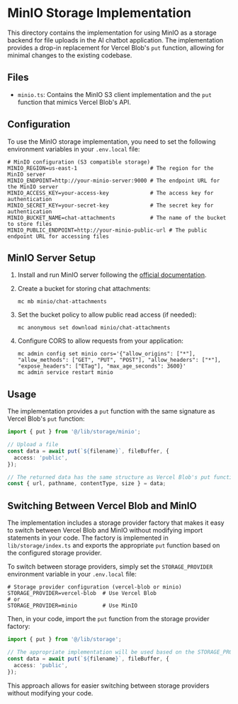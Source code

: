 # MinIO Storage Implementation

This directory contains the implementation for using MinIO as a storage backend for file uploads in the AI chatbot application. The implementation provides a drop-in replacement for Vercel Blob's `put` function, allowing for minimal changes to the existing codebase.

## Files

- `minio.ts`: Contains the MinIO S3 client implementation and the `put` function that mimics Vercel Blob's API.

## Configuration

To use the MinIO storage implementation, you need to set the following environment variables in your `.env.local` file:

```
# MinIO configuration (S3 compatible storage)
MINIO_REGION=us-east-1                       # The region for the MinIO server
MINIO_ENDPOINT=http://your-minio-server:9000 # The endpoint URL for the MinIO server
MINIO_ACCESS_KEY=your-access-key             # The access key for authentication
MINIO_SECRET_KEY=your-secret-key             # The secret key for authentication
MINIO_BUCKET_NAME=chat-attachments           # The name of the bucket to store files
MINIO_PUBLIC_ENDPOINT=http://your-minio-public-url # The public endpoint URL for accessing files
```

## MinIO Server Setup

1. Install and run MinIO server following the [official documentation](https://min.io/docs/minio/container/index.html).

2. Create a bucket for storing chat attachments:
   ```
   mc mb minio/chat-attachments
   ```

3. Set the bucket policy to allow public read access (if needed):
   ```
   mc anonymous set download minio/chat-attachments
   ```

4. Configure CORS to allow requests from your application:
   ```
   mc admin config set minio cors='{"allow_origins": ["*"], "allow_methods": ["GET", "PUT", "POST"], "allow_headers": ["*"], "expose_headers": ["ETag"], "max_age_seconds": 3600}'
   mc admin service restart minio
   ```

## Usage

The implementation provides a `put` function with the same signature as Vercel Blob's `put` function:

```typescript
import { put } from '@/lib/storage/minio';

// Upload a file
const data = await put(`${filename}`, fileBuffer, {
  access: 'public',
});

// The returned data has the same structure as Vercel Blob's put function
const { url, pathname, contentType, size } = data;
```

## Switching Between Vercel Blob and MinIO

The implementation includes a storage provider factory that makes it easy to switch between Vercel Blob and MinIO without modifying import statements in your code. The factory is implemented in `lib/storage/index.ts` and exports the appropriate `put` function based on the configured storage provider.

To switch between storage providers, simply set the `STORAGE_PROVIDER` environment variable in your `.env.local` file:

```
# Storage provider configuration (vercel-blob or minio)
STORAGE_PROVIDER=vercel-blob  # Use Vercel Blob
# or
STORAGE_PROVIDER=minio        # Use MinIO
```

Then, in your code, import the `put` function from the storage provider factory:

```typescript
import { put } from '@/lib/storage';

// The appropriate implementation will be used based on the STORAGE_PROVIDER environment variable
const data = await put(`${filename}`, fileBuffer, {
  access: 'public',
});
```

This approach allows for easier switching between storage providers without modifying your code.
